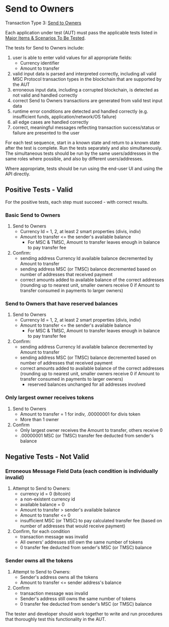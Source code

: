 # Send to Owners

Transaction Type 3: [Send to Owners](https://github.com/mastercoin-MSC/spec#send-to-owners)

Each application under test (AUT) must pass the applicable tests listed in [Major Items & Scenarios To Be Tested](https://github.com/mastercoin-MSC/QA/blob/master/MastercoinDistributedExchangeTestPlan.md#major-items--scenarios-to-be-tested).

The tests for Send to Owners include:

1. user is able to enter valid values for all appropriate fields:
    * Currency identifier
    * Amount to transfer
1. valid input data is parsed and interpreted correctly, including all valid MSC Protocol transaction types in the blockchain that are supported by the AUT
1. erroneous input data, including a corrupted blockchain, is detected as not valid and handled correctly
1. correct Send to Owners transactions are generated from valid test input data
1. runtime error conditions are detected and handled correctly (e.g. insufficient funds, application/network/OS failure)
1. all edge cases are handled correctly
1. correct, meaningful messages reflecting transaction success/status or failure are presented to the user

For each test sequence, start in a known state and return to a known state after the test is complete. Run the tests separately and also simultaneously. The simultaneous tests should be run by the same users/addresses in the same roles where possible, and also by different users/addresses.

Where appropriate, tests should be run using the end-user UI and using the API directly.

## Positive Tests - Valid
For the positive tests, each step must succeed - with correct results. 
### Basic Send to Owners
1. Send to Owners
    * Currency Id = 1, 2, at least 2 smart properties (divis, indiv)
    * Amount to transfer <= the sender's available balance
        * For MSC & TMSC, Amount to transfer leaves enough in balance to pay transfer fee
1. Confirm:
    * sending address Currency Id available balance decremented by Amount to transfer
    * sending address MSC (or TMSC) balance decremented based on number of addresses that received payment
    * correct amounts added to available balance of the correct addresses (rounding up to nearest unit, smaller owners receive 0 if Amount to transfer consumed in payments to larger owners)

### Send to Owners that have reserved balances
1. Send to Owners
    * Currency Id = 1, 2, at least 2 smart properties (divis, indiv)
    * Amount to transfer <= the sender's available balance
        * For MSC & TMSC, Amount to transfer leaves enough in balance to pay transfer fee
1. Confirm:
    * sending address Currency Id available balance decremented by Amount to transfer
    * sending address MSC (or TMSC) balance decremented based on number of addresses that received payment
    * correct amounts added to available balance of the correct addresses (rounding up to nearest unit, smaller owners receive 0 if Amount to transfer consumed in payments to larger owners)
        * reserved balances unchanged for all addresses involved

### Only largest owner receives tokens
1. Send to Owners
    * Amount to transfer = 1 for indiv, .00000001 for divis token
    * More than 1 owner
1. Confirm
    * Only largest owner receives the Amount to transfer, others receive 0
    * .00000001 MSC (or TMSC) transfer fee deducted from sender's balance

## Negative Tests - Not Valid
### Erroneous Message Field Data (each condition is individually invalid)
1. Attempt to Send to Owners:
    * currency id = 0 (bitcoin)
    * a non-existent currency id
    * available balance = 0
    * Amount to transfer > sender's available balance
    * Amount to transfer <= 0
    * insufficient MSC (or TMSC) to pay calculated transfer fee (based on number of addresses that would receive payment)
1. Confirm, for each condition
    * transaction message was invalid
    * All owners' addresses still own the same number of tokens
    * 0 transfer fee deducted from sender's MSC (or TMSC) balance

### Sender owns all the tokens
1. Attempt to Send to Owners:
    * Sender's address owns all the tokens
    * Amount to transfer <= sender address's balance
1. Confirm
    * transaction message was invalid
    * Sender's address still owns the same number of tokens
    * 0 transfer fee deducted from sender's MSC (or TMSC) balance

The tester and developer should work together to write and run procedures that thoroughly test this functionality in the AUT.

